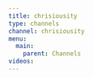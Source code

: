 ```yaml
---
title: chrisiousity
type: channels
channel: chrisiousity
menu:
  main:
    parent: Channels
videos:
---
```

